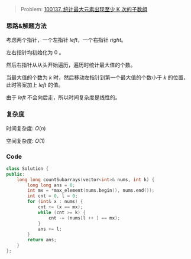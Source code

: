 
> Problem: [100137. 统计最大元素出现至少 K 次的子数组](https://leetcode.cn/problems/count-subarrays-where-max-element-appears-at-least-k-times/)

### 思路&解题方法

考虑两个指针，一个左指针 $left$，一个右指针 $right$。

左右指针均初始化为 $0$ 。

然后右指针从从头开始遍历，遍历时统计最大值的个数。

当最大值的个数为 $k$ 时，然后移动左指针到第一个最大值的个数小于 $k$ 的位置，此时答案加上 $left$ 的值。

由于 $left$ 不会向后走，所以时间复杂度是线性的。

### 复杂度

时间复杂度: $O(n)$

空间复杂度: $O(1)$

### Code

```cpp
class Solution {
public:
    long long countSubarrays(vector<int>& nums, int k) {
        long long ans = 0;
        int mx = *max_element(nums.begin(), nums.end());
        int cnt = 0, l = 0;
        for (int& x : nums) {
            cnt += (x == mx);
            while (cnt >= k) {
                cnt -= (nums[l ++ ] == mx);
            }
            ans += l;
        }
        return ans;
    }
};
```

